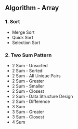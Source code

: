 ## Algorithm - Array

### 1. Sort
- Merge Sort
- Quick Sort
- Selection Sort

### 2. Two Sum Pattern
- 2 Sum - Unsorted
- 2 Sum - Sorted
- 2 Sum - All Unique Pairs
- 2 Sum - Greater
- 2 Sum - Smaller
- 2 Sum - Closest
- 2 Sum - Data Structure Design
- 2 Sum - Difference
- 3 Sum
- 3 Sum - Greater
- 3 Sum - Closest
- 4 Sum 
